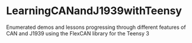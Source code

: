 # LearningCANandJ1939withTeensy
Enumerated demos and lessons progressing through different features of CAN and J1939 using the FlexCAN library for the Teensy 3
